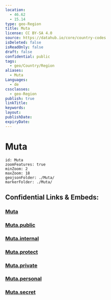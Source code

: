 ```yaml
---
location:
  - 46.62
  - 15.14
type: geo-Region
title: Muta
license: CC BY-SA 4.0
source: https://datahub.io/core/country-codes
isDeleted: false
isReadOnly: false
draft: false
confidential: public
tags:
  - geo/Country/Region
aliases:
  - Muta
Languages:
  - de
cssclasses:
  - geo-Region
publish: true
linkTitle:
keywords:
layout:
publishDate:
expiryDate:
---
```


# Muta

```leaflet
id: Muta
zoomFeatures: true 
minZoom: 2 
maxZoom: 18
geojsonFolder: ./Muta/
markerFolder: ./Muta/
```


## Confidential Links & Embeds: 

### [Muta](/_Standards/Earth/Continent/Europe/Europe~Central/Slovenia/Regions~Slovenia/Koroška/counties~Koroška/Muta.md) 

### [Muta.public](/_public/Earth/Continent/Europe/Europe~Central/Slovenia/Regions~Slovenia/Koroška/counties~Koroška/Muta.public.md) 

### [Muta.internal](/_internal/Earth/Continent/Europe/Europe~Central/Slovenia/Regions~Slovenia/Koroška/counties~Koroška/Muta.internal.md) 

### [Muta.protect](/_protect/Earth/Continent/Europe/Europe~Central/Slovenia/Regions~Slovenia/Koroška/counties~Koroška/Muta.protect.md) 

### [Muta.private](/_private/Earth/Continent/Europe/Europe~Central/Slovenia/Regions~Slovenia/Koroška/counties~Koroška/Muta.private.md) 

### [Muta.personal](/_personal/Earth/Continent/Europe/Europe~Central/Slovenia/Regions~Slovenia/Koroška/counties~Koroška/Muta.personal.md) 

### [Muta.secret](/_secret/Earth/Continent/Europe/Europe~Central/Slovenia/Regions~Slovenia/Koroška/counties~Koroška/Muta.secret.md)

